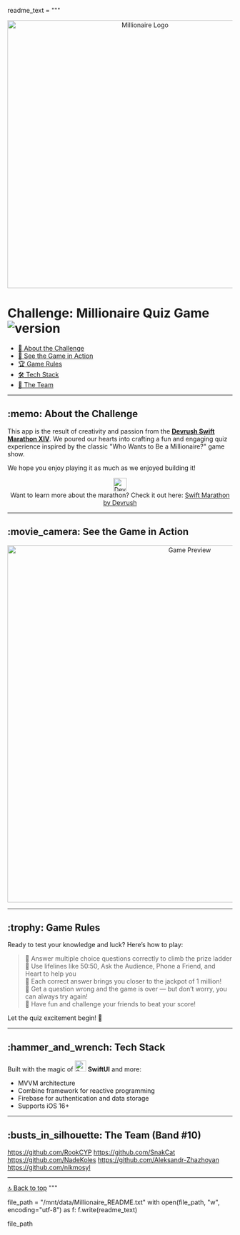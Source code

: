 readme_text = """
<p align="center">
  <img src="Assets/logo.png" alt="Millionaire Logo" width="600"/>
</p>

# Challenge: Millionaire Quiz Game ![version](https://img.shields.io/badge/v1.0-release-green)

- [:memo: About the Challenge](#about)  
- [:movie_camera: See the Game in Action](#video)  
- [:trophy: Game Rules](#rules)  
- [:hammer_and_wrench: Tech Stack](#stack)  
- [:busts_in_silhouette: The Team](#team)  

---

<h2 id="about">:memo: About the Challenge</h2>

This app is the result of creativity and passion from the **[Devrush Swift Marathon XIV](https://devrush.ru/swiftmarathon)**. We poured our hearts into crafting a fun and engaging quiz experience inspired by the classic "Who Wants to Be a Millionaire?" game show.

We hope you enjoy playing it as much as we enjoyed building it!

<p align="center">
  <img src="Assets/devrush.png" width="30" alt="Devrush"/>
  <br/>
  Want to learn more about the marathon? Check it out here: <a href="https://devrush.ru/swiftmarathon">Swift Marathon by Devrush</a>
</p>

---

<h2 id="video">:movie_camera: See the Game in Action</h2>

<p align="center">
  <img src="Assets/preview.gif" alt="Game Preview" width="800"/>
</p>

---

<h2 id="rules">:trophy: Game Rules</h2>

Ready to test your knowledge and luck? Here’s how to play:

> :dart: Answer multiple choice questions correctly to climb the prize ladder  
> :dart: Use lifelines like 50:50, Ask the Audience, Phone a Friend, and Heart to help you  
> :dart: Each correct answer brings you closer to the jackpot of 1 million!  
> :dart: Get a question wrong and the game is over — but don’t worry, you can always try again!  
> :dart: Have fun and challenge your friends to beat your score!  

Let the quiz excitement begin! 🎉

---

<h2 id="stack">:hammer_and_wrench: Tech Stack</h2>

Built with the magic of <img src="https://img.icons8.com/?size=100&id=_BTyk4vBumjx&format=png&color=000000" width="25" alt="SwiftUI"/> **SwiftUI** and more:

* MVVM architecture  
* Combine framework for reactive programming  
* Firebase for authentication and data storage  
* Supports iOS 16+  

---

<h2 id="team">:busts_in_silhouette: The Team (Band #10)</h2>

https://github.com/RookCYP
https://github.com/SnakCat
https://github.com/NadeKoles
https://github.com/Aleksandr-Zhazhoyan
https://github.com/nikmosyl

---

[🔝 Back to top](#challenge-millionaire-quiz-game)
"""

file_path = "/mnt/data/Millionaire_README.txt"
with open(file_path, "w", encoding="utf-8") as f:
    f.write(readme_text)

file_path

